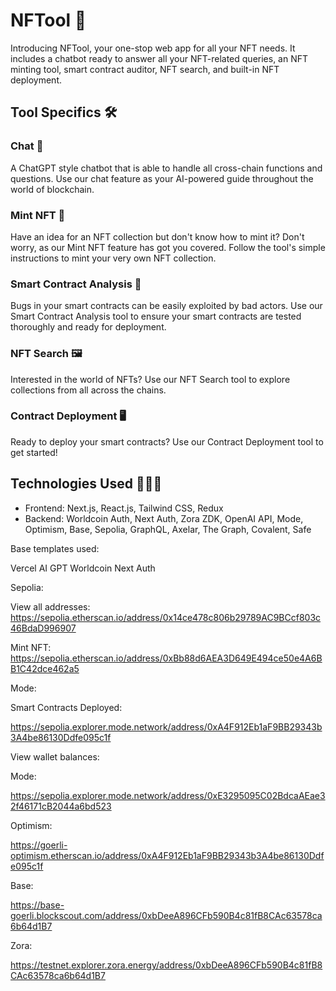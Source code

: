# NFTool 🚀

Introducing NFTool, your one-stop web app for all your NFT needs. It includes a chatbot ready to answer all your NFT-related queries, an NFT minting tool, smart contract auditor, NFT search, and built-in NFT deployment.

## Tool Specifics 🛠️
### Chat 💬
A ChatGPT style chatbot that is able to handle all cross-chain functions and questions. Use our chat feature as your AI-powered guide throughout the world of blockchain.

### Mint NFT 🌃
Have an idea for an NFT collection but don't know how to mint it? Don't worry, as our Mint NFT feature has got you covered. Follow the tool's simple instructions to mint your very own NFT collection.

### Smart Contract Analysis 🔎
Bugs in your smart contracts can be easily exploited by bad actors. Use our Smart Contract Analysis tool to ensure your smart contracts are tested thoroughly and ready for deployment.

### NFT Search 🖼️
Interested in the world of NFTs? Use our NFT Search tool to explore collections from all across the chains.

### Contract Deployment 🖥️
Ready to deploy your smart contracts? Use our Contract Deployment tool to get started!

## Technologies Used 🧑🏻‍💻
- Frontend: Next.js, React.js, Tailwind CSS, Redux
- Backend: Worldcoin Auth, Next Auth, Zora ZDK, OpenAI API, Mode, Optimism, Base, Sepolia, GraphQL, Axelar, The Graph, Covalent, Safe



Base templates used: 

Vercel AI GPT
Worldcoin Next Auth

Sepolia: 

View all addresses: https://sepolia.etherscan.io/address/0x14ce478c806b29789AC9BCcf803c46BdaD996907

Mint NFT: https://sepolia.etherscan.io/address/0xBb88d6AEA3D649E494ce50e4A6BB1C42dce462a5 

Mode: 

Smart Contracts Deployed: 

https://sepolia.explorer.mode.network/address/0xA4F912Eb1aF9BB29343b3A4be86130Ddfe095c1f

View wallet balances: 

Mode:

https://sepolia.explorer.mode.network/address/0xE3295095C02BdcaAEae32f46171cB2044a6bd523

Optimism: 

https://goerli-optimism.etherscan.io/address/0xA4F912Eb1aF9BB29343b3A4be86130Ddfe095c1f

Base: 

https://base-goerli.blockscout.com/address/0xbDeeA896CFb590B4c81fB8CAc63578ca6b64d1B7

Zora: 

https://testnet.explorer.zora.energy/address/0xbDeeA896CFb590B4c81fB8CAc63578ca6b64d1B7
